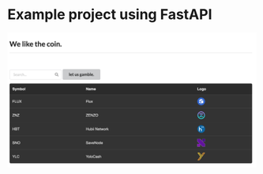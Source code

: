 # Example project using FastAPI


<img src="https://github.com/the-prairie/fast_api/blob/869c4a3e0eb7a836492cedac9d4cc11399b268f1/images/snip.png?raw=true"  width="100%" height="50%">


